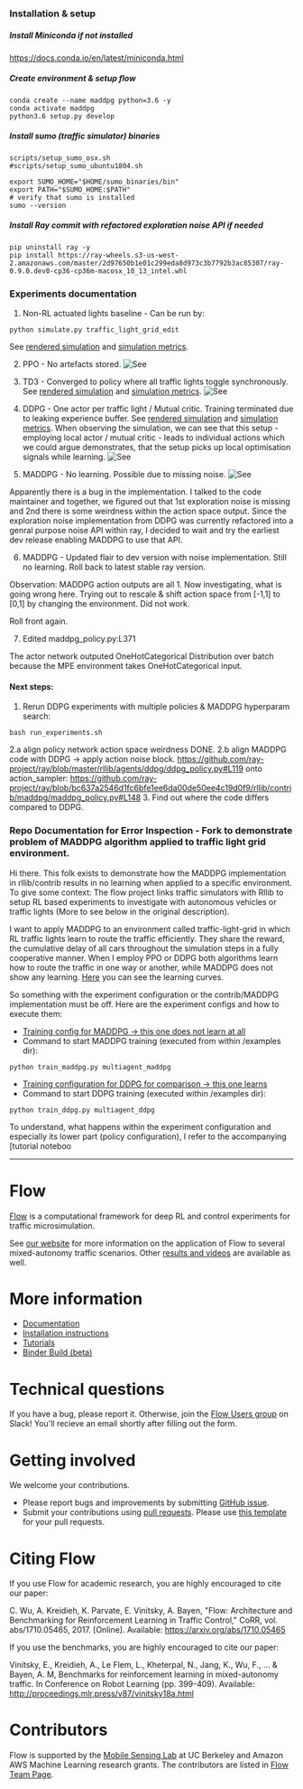 ### Installation & setup

##### Install Miniconda if not installed
https://docs.conda.io/en/latest/miniconda.html

##### Create environment & setup flow
```shell
conda create --name maddpg python=3.6 -y
conda activate maddpg
python3.6 setup.py develop
```

##### Install sumo (traffic simulator) binaries
```shell
scripts/setup_sumo_osx.sh
#scripts/setup_sumo_ubuntu1804.sh

export SUMO_HOME="$HOME/sumo_binaries/bin"
export PATH="$SUMO_HOME:$PATH"     
# verify that sumo is installed
sumo --version
```

##### Install Ray commit with refactored exploration noise API if needed
```shell
pip uninstall ray -y
pip install https://ray-wheels.s3-us-west-2.amazonaws.com/master/2d97650b1e01c299eda8d973c3b7792b3ac85307/ray-0.9.0.dev0-cp36-cp36m-macosx_10_13_intel.whl
```

### Experiments documentation
1. Non-RL actuated lights baseline - Can be run by:
```shell
python simulate.py traffic_light_grid_edit
```
See [rendered simulation](examples/results/renderings/baseline.mov) and [simulation metrics](examples/results/simulation_metrics/baseline.txt).

2. PPO - No artefacts stored.
![See](examples/results/screen_shots/ppo.png)

3. TD3 - Converged to policy where all traffic lights toggle synchronously.
See [rendered simulation](examples/results/renderings/td3.mov) and [simulation metrics](examples/results/simulation_metrics/td3_225.txt).
![See](examples/results/screen_shots/td3.png)

4. DDPG - One actor per traffic light / Mutual critic. Training terminated due to leaking experience buffer. See [rendered simulation](examples/results/renderings/ddpg_multi_policy.mov) and [simulation metrics](examples/results/simulation_metrics/ddpg_multi_agent_25.txt). When observing the simulation, we can see that this setup - employing local actor / mutual critic - leads to individual actions which we could argue demonstrates, that the setup picks up local optimisation signals while learning.
![See](examples/results/screen_shots/ddpg_with_local_policies.png)

5. MADDPG - No learning. Possible due to missing noise.
![See](examples/results/screen_shots/maddpg.png)

Apparently there is a bug in the implementation. I talked to the code maintainer and together, we figured out that 1st exploration noise is missing and 2nd there is some weirdness within the action space output. Since the exploration noise implementation from DDPG was currently refactored into a genral purpose noise API within ray, I decided to wait and try the earliest dev release enabling MADDPG to use that API.

6. MADDPG - Updated flair to dev version with noise implementation. Still no learning. Roll back to latest stable ray version.

Observation: MADDPG action outputs are all 1. Now investigating, what is going wrong here.
Trying out to rescale & shift action space from [-1,1] to [0,1] by changing the environment. Did not work.

Roll front again.

7. Edited maddpg_policy.py:L371

The actor network outputed OneHotCategorical Distribution over batch because the MPE environment takes OneHotCategorical input.

#### Next steps:
1. Rerun DDPG experiments with multiple policies & MADDPG hyperparam search:
```shell
bash run_experiments.sh
```
2.a align policy network action space weirdness DONE.
2.b align MADDPG code with DDPG -> apply action noise block.
https://github.com/ray-project/ray/blob/master/rllib/agents/ddpg/ddpg_policy.py#L119
onto action_sampler:
https://github.com/ray-project/ray/blob/bc637a2546d1fc6bfe1ee6da00de50ee4c19d0f9/rllib/contrib/maddpg/maddpg_policy.py#L148
3. Find out where the code differs compared to DDPG.


### Repo Documentation for Error Inspection - Fork to demonstrate problem of MADDPG algorithm applied to traffic light grid environment.

Hi there. This folk exists to demonstrate how the MADDPG implementation in rllib/contrib results in no learning when applied to a specific environment. To give some context: The flow project links traffic simulators with Rllib to setup RL based experiments to investigate with autonomous vehicles or traffic lights (More to see below in the original description).

I want to apply MADDPG to an environment called traffic-light-grid in which RL traffic lights learn to route the traffic efficiently. They share the reward, the cumulative delay of all cars throughout the simulation steps in a fully cooperative manner. When I employ PPO or DDPG both algorithms learn how to route the traffic in one way or another, while MADDPG does not show any learning.
[Here](https://github.com/dissendahl/flow/tree/master/learning_curves) you can see the learning curves.

So something with the experiment configuration or the contrib/MADDPG implementation must be off.
Here are the experiment configs and how to execute them:

* [Training config for MADDPG -> this one does not learn at all](https://github.com/dissendahl/flow/blob/master/examples/exp_configs/rl/multiagent/multiagent_maddpg.py)
* Command to start MADDPG training (executed from within /examples dir):
```shell
python train_maddpg.py multiagent_maddpg
```
* [Training configuration for DDPG for comparison -> this one learns](https://github.com/dissendahl/flow/blob/master/examples/exp_configs/rl/multiagent/multiagent_ddpg.py)
* Command to start DDPG training (executed within /examples dir):
```shell
python train_ddpg.py multiagent_ddpg
```

To understand, what happens within the experiment configuration and especially its lower part (policy configuration), I refer to the accompanying [tutorial noteboo

------------------------------------------------------------------------------------------------------------------------------
# Flow

[Flow](https://flow-project.github.io/) is a computational framework for deep RL and control experiments for traffic microsimulation.

See [our website](https://flow-project.github.io/) for more information on the application of Flow to several mixed-autonomy traffic scenarios. Other [results and videos](https://sites.google.com/view/ieee-tro-flow/home) are available as well.

# More information

- [Documentation](https://flow.readthedocs.org/en/latest/)
- [Installation instructions](http://flow.readthedocs.io/en/latest/flow_setup.html)
- [Tutorials](https://github.com/flow-project/flow/tree/master/tutorials)
- [Binder Build (beta)](https://mybinder.org/v2/gh/flow-project/flow/binder)

# Technical questions

If you have a bug, please report it. Otherwise, join the [Flow Users group](https://forms.gle/CuVBu6QtX3dfNaxz6) on Slack! You'll recieve an email shortly after filling out the form.

# Getting involved

We welcome your contributions.

- Please report bugs and improvements by submitting [GitHub issue](https://github.com/flow-project/flow/issues).
- Submit your contributions using [pull requests](https://github.com/flow-project/flow/pulls). Please use [this template](https://github.com/flow-project/flow/blob/master/.github/PULL_REQUEST_TEMPLATE.md) for your pull requests.

# Citing Flow

If you use Flow for academic research, you are highly encouraged to cite our paper:

C. Wu, A. Kreidieh, K. Parvate, E. Vinitsky, A. Bayen, "Flow: Architecture and Benchmarking for Reinforcement Learning in Traffic Control," CoRR, vol. abs/1710.05465, 2017. [Online]. Available: https://arxiv.org/abs/1710.05465

If you use the benchmarks, you are highly encouraged to cite our paper:

Vinitsky, E., Kreidieh, A., Le Flem, L., Kheterpal, N., Jang, K., Wu, F., ... & Bayen, A. M,  Benchmarks for reinforcement learning in mixed-autonomy traffic. In Conference on Robot Learning (pp. 399-409). Available: http://proceedings.mlr.press/v87/vinitsky18a.html

# Contributors

Flow is supported by the [Mobile Sensing Lab](http://bayen.eecs.berkeley.edu/) at UC Berkeley and Amazon AWS Machine Learning research grants. The contributors are listed in [Flow Team Page](https://flow-project.github.io/team.html).
